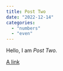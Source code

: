 ```yaml
---
title: Post Two
date: "2022-12-14"
categories: 
  - "numbers"
  - "even"
---
```


Hello, I am _Post Two._

[A link](www.google.com)